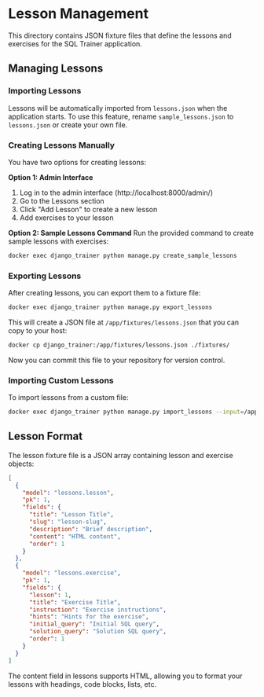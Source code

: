 # Lesson Management

This directory contains JSON fixture files that define the lessons and exercises for the SQL Trainer application.

## Managing Lessons

### Importing Lessons
Lessons will be automatically imported from `lessons.json` when the application starts. 
To use this feature, rename `sample_lessons.json` to `lessons.json` or create your own file.

### Creating Lessons Manually
You have two options for creating lessons:

**Option 1: Admin Interface**
1. Log in to the admin interface (http://localhost:8000/admin/) 
2. Go to the Lessons section
3. Click "Add Lesson" to create a new lesson
4. Add exercises to your lesson

**Option 2: Sample Lessons Command**
Run the provided command to create sample lessons with exercises:

```bash
docker exec django_trainer python manage.py create_sample_lessons
```

### Exporting Lessons
After creating lessons, you can export them to a fixture file:

```bash
docker exec django_trainer python manage.py export_lessons
```

This will create a JSON file at `/app/fixtures/lessons.json` that you can copy to your host:

```bash
docker cp django_trainer:/app/fixtures/lessons.json ./fixtures/
```

Now you can commit this file to your repository for version control.

### Importing Custom Lessons
To import lessons from a custom file:

```bash
docker exec django_trainer python manage.py import_lessons --input=/app/fixtures/my_custom_lessons.json --clear
```

## Lesson Format

The lesson fixture file is a JSON array containing lesson and exercise objects:

```json
[
  {
    "model": "lessons.lesson",
    "pk": 1,
    "fields": {
      "title": "Lesson Title",
      "slug": "lesson-slug",
      "description": "Brief description",
      "content": "HTML content",
      "order": 1
    }
  },
  {
    "model": "lessons.exercise",
    "pk": 1,
    "fields": {
      "lesson": 1,
      "title": "Exercise Title",
      "instruction": "Exercise instructions",
      "hints": "Hints for the exercise",
      "initial_query": "Initial SQL query",
      "solution_query": "Solution SQL query",
      "order": 1
    }
  }
]
```

The content field in lessons supports HTML, allowing you to format your lessons with headings, code blocks, lists, etc.